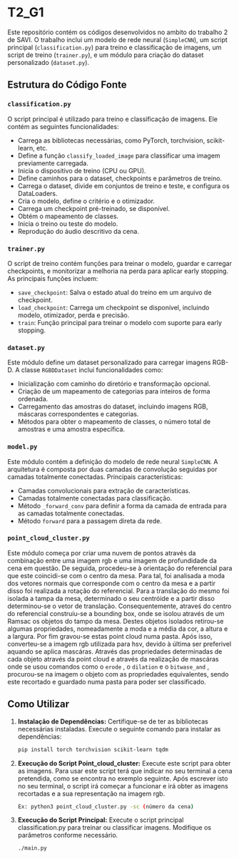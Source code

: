 # T2_G1

Este repositório contém os códigos desenvolvidos no ambito do trabalho 2 de SAVI. O trabalho inclui um modelo de rede neural (`SimpleCNN`), um script principal (`classification.py`) para treino e classificação de imagens, um script de treino (`trainer.py`), e um módulo para criação do dataset personalizado (`dataset.py`).

## Estrutura do Código Fonte

### `classification.py`
O script principal é utilizado para treino e classificação de imagens. Ele contém as seguintes funcionalidades:

- Carrega as bibliotecas necessárias, como PyTorch, torchvision, scikit-learn, etc.
- Define a função `classify_loaded_image` para classificar uma imagem previamente carregada.
- Inicia o dispositivo de treino (CPU ou GPU).
- Define caminhos para o dataset, checkpoints e parâmetros de treino.
- Carrega o dataset, divide em conjuntos de treino e teste, e configura os DataLoaders.
- Cria o modelo, define o critério e o otimizador.
- Carrega um checkpoint pré-treinado, se disponível.
- Obtém o mapeamento de classes.
- Inicia o treino ou teste do modelo.
- Reprodução do áudio descritivo da cena.

### `trainer.py`
O script de treino contém funções para treinar o modelo, guardar e carregar checkpoints, e monitorizar a melhoria na perda para aplicar early stopping. As principais funções incluem:

- `save_checkpoint`: Salva o estado atual do treino em um arquivo de checkpoint.
- `load_checkpoint`: Carrega um checkpoint se disponível, incluindo modelo, otimizador, perda e precisão.
- `train`: Função principal para treinar o modelo com suporte para early stopping.

### `dataset.py`
Este módulo define um dataset personalizado para carregar imagens RGB-D. A classe `RGBDDataset` inclui funcionalidades como:

- Inicialização com caminho do diretório e transformação opcional.
- Criação de um mapeamento de categorias para inteiros de forma ordenada.
- Carregamento das amostras do dataset, incluindo imagens RGB, máscaras correspondentes e categorias.
- Métodos para obter o mapeamento de classes, o número total de amostras e uma amostra específica.

### `model.py`
Este módulo contém a definição do modelo de rede neural `SimpleCNN`. A arquitetura é composta por duas camadas de convolução seguidas por camadas totalmente conectadas. Principais características:

- Camadas convolucionais para extração de características.
- Camadas totalmente conectadas para classificação.
- Método `_forward_conv` para definir a forma da camada de entrada para as camadas totalmente conectadas.
- Método `forward` para a passagem direta da rede.

### `point_cloud_cluster.py`
Este módulo começa por criar uma nuvem de pontos através da combinação entre uma imagem rgb e uma imagem de profundidade da cena em questão. 
De seguida, procedeu-se à orientação do referencial para que este coincidi-se com o centro da mesa. Para tal, foi analisada a moda dos vetores normais que corresponde com o centro da mesa e a partir disso foi realizada a rotação do referencial. Para a translação do mesmo foi isolada a tampa da mesa, determinado o seu centróide e a partir disso determinou-se o vetor de translação.
Consequentemente, atraveś do centro do referencial construíu-se a bounding box, onde se isolou através de um Ramsac os objetos do tampo da mesa. Destes objetos isolados retirou-se algumas propriedades, nomeadamente a moda e a média da cor, a altura e a largura. Por fim gravou-se estas point cloud numa pasta.
Após isso, converteu-se a imagem rgb utilizada para hsv, devido à última ser preferivel aquando se aplica mascáras. Através das propriedades determinadas de cada objeto através da point cloud e através da realização de mascáras onde se usou comandos como o `erode` , o `dilation` e o `bitwase_and` , procurou-se na imagem o objeto com as propriedades equivalentes, sendo este recortado e guardado numa pasta para poder ser classificado.

## Como Utilizar

1. **Instalação de Dependências:**
   Certifique-se de ter as bibliotecas necessárias instaladas. Execute o seguinte comando para instalar as dependências:

   ```bash
   pip install torch torchvision scikit-learn tqdm

3. **Execução do Script Point_cloud_cluster:**
   Execute este script para obter as imagens. 
   Para usar este script terá que indicar no seu terminal a cena pretendida, como se encontra no exemplo seguinte. 
   Após escrever isto no seu terminal, o script irá começar a funcionar e irá obter as imagens recortadas e a sua representação na imagem rgb.

   ```bash 
   Ex: python3 point_cloud_cluster.py -sc (número da cena)
   
2. **Execução do Script Principal:**
   Execute o script principal classification.py para treinar ou classificar imagens. Modifique os parâmetros conforme necessário.
   ```bash
   ./main.py
